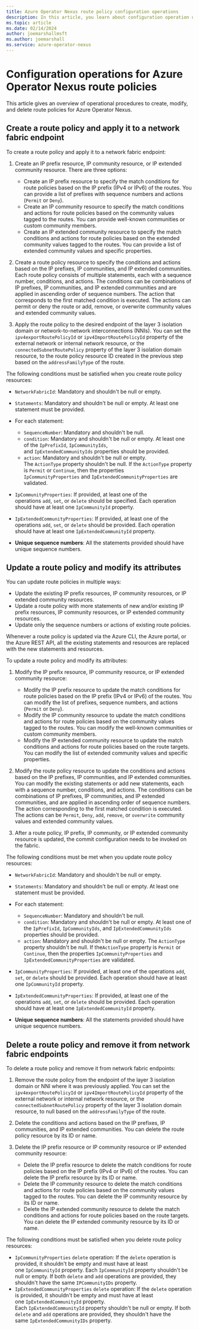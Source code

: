 ```yaml
---
title: Azure Operator Nexus route policy configuration operations
description: In this article, you learn about configuration operation details for route policies for Azure Operator Nexus.
ms.topic: article
ms.date: 02/14/2024
author: joemarshallmsft
ms.author: joemarshall
ms.service: azure-operator-nexus
---
```


# Configuration operations for Azure Operator Nexus route policies

This article gives an overview of operational procedures to create, modify, and delete route policies for Azure Operator Nexus.

## Create a route policy and apply it to a network fabric endpoint

To create a route policy and apply it to a network fabric endpoint:

1. Create an IP prefix resource, IP community resource, or IP extended community resource. There are three options:

    - Create an IP prefix resource to specify the match conditions for route policies based on the IP prefix (IPv4 or IPv6) of the routes. You can provide a list of prefixes with sequence numbers and actions (`Permit` or `Deny`).
    - Create an IP community resource to specify the match conditions and actions for route policies based on the community values tagged to the routes. You can provide well-known communities or custom community members.
    - Create an IP extended community resource to specify the match conditions and actions for route policies based on the extended community values tagged to the routes. You can provide a list of extended community values and specific properties.

1. Create a route policy resource to specify the conditions and actions based on the IP prefixes, IP communities, and IP extended communities. Each route policy consists of multiple statements, each with a sequence number, conditions, and actions. The conditions can be combinations of IP prefixes, IP communities, and IP extended communities and are applied in ascending order of sequence numbers. The action that corresponds to the first matched condition is executed. The actions can permit or deny the route or add, remove, or overwrite community values and extended community values.

1. Apply the route policy to the desired endpoint of the layer 3 isolation domain or network-to-network interconnections (NNIs). You can set the `ipv4exportRoutePolicyId` or `ipv4ImportRoutePolicyId` property of the external network or internal network resource, or the `connectedSubnetRoutePolicy` property of the layer 3 isolation domain resource, to the route policy resource ID created in the previous step based on the `addressFamilyType` of the route.

The following conditions must be satisfied when you create route policy resources:

- `NetworkFabricId`: Mandatory and shouldn't be null or empty.
- `Statements`: Mandatory and shouldn't be null or empty. At least one statement must be provided.

- For each statement:

    - `SequenceNumber`: Mandatory and shouldn't be null.
    - `condition`: Mandatory and shouldn't be null or empty. At least one of the `IpPrefixId`, `IpCommunityIds`, and `IpExtendedCommunityIds` properties should be provided.
    - `action`: Mandatory and shouldn't be null or empty. The `ActionType` property shouldn't be null. If the `ActionType` property is `Permit` or `Continue`, then the properties `IpCommunityProperties` and `IpExtendedCommunityProperties` are validated.

- `IpCommunityProperties`: If provided, at least one of the operations `add`, `set`, or `delete` should be specified. Each operation should have at least one `IpCommunityId` property.
- `IpExtendedCommunityProperties`: If provided, at least one of the operations `add`, `set`, or `delete` should be provided. Each operation should have at least one `IpExtendedCommunityId` property.
- **Unique sequence numbers**: All the statements provided should have unique sequence numbers.

## Update a route policy and modify its attributes

You can update route policies in multiple ways:

- Update the existing IP prefix resources, IP community resources, or IP extended community resources.
- Update a route policy with more statements of new and/or existing IP prefix resources, IP community resources, or IP extended community resources.
- Update only the sequence numbers or actions of existing route policies.

Whenever a route policy is updated via the Azure CLI, the Azure portal, or the Azure REST API, all the existing statements and resources are replaced with the new statements and resources.

To update a route policy and modify its attributes:

1. Modify the IP prefix resource, IP community resource, or IP extended community resource:

    - Modify the IP prefix resource to update the match conditions for route policies based on the IP prefix (IPv4 or IPv6) of the routes. You can modify the list of prefixes, sequence numbers, and actions (`Permit` or `Deny`).
    - Modify the IP community resource to update the match conditions and actions for route policies based on the community values tagged to the routes. You can modify the well-known communities or custom community members.
    - Modify the IP extended community resource to update the match conditions and actions for route policies based on the route targets. You can modify the list of extended community values and specific properties.

1. Modify the route policy resource to update the conditions and actions based on the IP prefixes, IP communities, and IP extended communities. You can modify the existing statements or add new statements, each with a sequence number, conditions, and actions. The conditions can be combinations of IP prefixes, IP communities, and IP extended communities, and are applied in ascending order of sequence numbers. The action corresponding to the first matched condition is executed. The actions can be `Permit`, `Deny`, `add`, `remove`, or `overwrite` community values and extended community values.

1. After a route policy, IP prefix, IP community, or IP extended community resource is updated, the commit configuration needs to be invoked on the fabric.

The following conditions must be met when you update route policy resources:

- `NetworkFabricId`: Mandatory and shouldn't be null or empty.
- `Statements`: Mandatory and shouldn't be null or empty. At least one statement must be provided.

- For each statement:

    - `SequenceNumber`: Mandatory and shouldn't be null.
    - `condition`: Mandatory and shouldn't be null or empty. At least one of the `IpPrefixId`, `IpCommunityIds`, and `IpExtendedCommunityIds` properties should be provided.
    - `action`: Mandatory and shouldn't be null or empty. The `ActionType` property shouldn't be null. If the`ActionType` property is `Permit` or `Continue`, then the properties `IpCommunityProperties` and `IpExtendedCommunityProperties` are validated.

- `IpCommunityProperties`: If provided, at least one of the operations `add`, `set`, or `delete` should be provided. Each operation should have at least one `IpCommunityId` property.
- `IpExtendedCommunityProperties`: If provided, at least one of the operations `add`, `set`, or `delete` should be provided. Each operation should have at least one `IpExtendedCommunityId` property.
- **Unique sequence numbers**: All the statements provided should have unique sequence numbers.

## Delete a route policy and remove it from network fabric endpoints

To delete a route policy and remove it from network fabric endpoints:

1. Remove the route policy from the endpoint of the layer 3 isolation domain or NNI where it was previously applied. You can set the `ipv4exportRoutePolicyId` or `ipv4ImportRoutePolicyId` property of the external network or internal network resource, or the `connectedSubnetRoutePolicy` property of the layer 3 isolation domain resource, to null based on the `addressFamilyType` of the route.

1. Delete the conditions and actions based on the IP prefixes, IP communities, and IP extended communities. You can delete the route policy resource by its ID or name.

1. Delete the IP prefix resource or IP community resource or IP extended community resource:

    - Delete the IP prefix resource to delete the match conditions for route policies based on the IP prefix (IPv4 or IPv6) of the routes. You can delete the IP prefix resource by its ID or name.
    - Delete the IP community resource to delete the match conditions and actions for route policies based on the community values tagged to the routes. You can delete the IP community resource by its ID or name.
    - Delete the IP extended community resource to delete the match conditions and actions for route policies based on the route targets. You can delete the IP extended community resource by its ID or name.

The following conditions must be satisfied when you delete route policy resources:

- `IpCommunityProperties` `delete` operation: If the `delete` operation is provided, it shouldn't be empty and must have at least one `IpCommunityId` property. Each `IpCommunityId` property shouldn't be null or empty. If both `delete` and `add` operations are provided, they shouldn't have the same `IPCommunityIDs` property.
- `IpExtendedCommunityProperties` `delete` operation: If the `delete` operation is provided, it shouldn't be empty and must have at least one `IpExtendedCommunityId` property. Each `IpExtendedCommunityId` property shouldn't be null or empty. If both `delete` and `add` operations are provided, they shouldn't have the same `IpExtendedCommunityIDs` property.